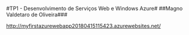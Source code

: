 #TP1 - Desenvolvimento de Serviços Web e Windows Azure#
##Magno Valdetaro de Oliveira###

http://myfirstazurewebapp20180415115423.azurewebsites.net/